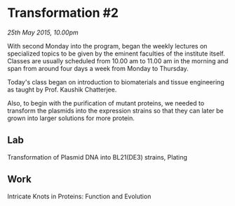 Transformation #2
=================

*25th May 2015, 10.00pm*

With second Monday into the program, began the weekly lectures on specialized
topics to be given by the eminent faculties of the institute itself. Classes
are usually scheduled from 10.00 am to 11.00 am in the morning and span from
around four days a week from Monday to Thursday.

Today's class began on introduction to biomaterials and tissue engineering
as taught by Prof. Kaushik Chatterjee.

Also, to begin with the purification of mutant proteins, we needed to transform
the plasmids into the expression strains so that they can later be grown into
larger solutions for more protein.


Lab
---

Transformation of Plasmid DNA into BL21(DE3) strains, Plating

Work
----

Intricate Knots in Proteins: Function and Evolution
